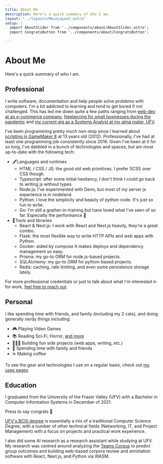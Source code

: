 ```yaml
---
title: About Me
description: Here's a quick summary of who I am.
layout: "../layouts/MainLayout.astro"
setup: |
  import AboutSlider from '../components/about/AboutSlider.astro';
  import CongratsButton from '../components/about/CongratsButton';

---
```

# About Me

Here's a quick summary of who I am.

<AboutSlider />

## Professional

I write software, documentation and help people solve problems with computers. I'm a bit addicted to learning and tend to get bored if not challenged. This has led me down quite a few paths ranging from [web-dev at an e-commerce company](https://www.vsslgear.com/en-ca), [freelancing for small businesses during the pandemic](https://tinybox.dev) and [my current gig as a Systems Analyst at my alma mater, UFV](https://mykal.codes/posts/new-job-at-ufv/).  

I've been programming pretty much non-stop since I learned about [scripting in GameMaker 8](https://manual.yoyogames.com/The_Asset_Editors/Scripts.htm) at 13 years old (2012). Professionally, I've had at least one programming job consistently since 2016. Given I've been at it for so long, I've dabbled in a bunch of technologies and spaces, but am most up-to-date with the following tech: 

* 🖋️Languages and runtimes
  * HTML / CSS / JS: the good old web primitives. I prefer SCSS over CSS though.
  * Typescript: after some initial hesitancy, I don't think I could go back to writing js without types.
  * Node.js: I've experimented with Deno, but most of my server js experience is in nodeland.  
  * Python: I love the simplicity and beauty of python code. It's just so fun to write.
  * Go: I'm still a gopher-in-training but have loved what I've seen of so far. Especially the performance 🚀
* 🔨Tools and libraries
  * React & Next.js: I work with React and Next.js heavily, they're a great combo. 
  * Flask: the most flexible way to write HTTP APIs and web apps with Python.
  * Docker: aided by compose It makes deploys and dependency management so easy.
  * Prisma: my go-to ORM for node.js-based projects.
  * SQLAlchemy: my go-to ORM for python-based projects.
  * Redis: caching, rate limiting, and even some persistence storage lately. 

For more professional credentials or just to talk about what I'm interested in for work, [feel free to reach out](https://mykal.codes/contact).

## Personal

I like spending time with friends, and family (including my 2 cats), and doing generally nerdy things including:

* 🎮 Playing Video Games
* 📚 Reading Sci-Fi, Horror, [and more](https://www.goodreads.com/user/show/141327631-mykal-machon)
* 👩🏻‍💻 Building fun side projects (web apps, writing, etc.)
* 🍻 Spending time with family and friends
* ☕ Making coffee

To see the gear and technologies I use on a regular basis, check out [my uses pages](/uses/)

## Education

I graduated from the University of the Fraser Valley (UFV) with a Bachelor in Computer Information Systems in December of 2021.

<CongratsButton client:idle>Press to say congrats 🎉</CongratsButton>

[UFV's BCIS degree](https://www.ufv.ca/computing/) is essentially a mix of a traditional Computer Science Degree,
with a number of other technical fields (Networking, IT, and Project Management) with a focus on projects and
practical work experience.

I also did some AI research as a research assistant while studying at UFV. My research was centred around analyzing the [Teams Corpus](https://sites.google.com/site/teamentrainmentstudy/corpus?authuser=0) to predict group outcomes and building web-based corpora review and annotation software with React, Next.js, and Python via WASM. 